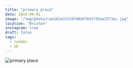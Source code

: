 ```yaml
---
title: "primary place"
date: 2019-04-01
image: "/img/photo/cae162a33119740dd7815f3bae2573ac.jpg"
location: "Brixton"
instagram: true
draft: false
tags:
  - london
  - uk
---
```


![primary place](/img/photo/cae162a33119740dd7815f3bae2573ac.jpg)
